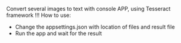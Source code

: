 Convert several images to text with console APP, using Tesseract framework !!!
How to use:
- Change the appsettings.json with location of files and result file
- Run the app and wait for the result
